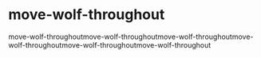 # move-wolf-throughout
move-wolf-throughoutmove-wolf-throughoutmove-wolf-throughoutmove-wolf-throughoutmove-wolf-throughoutmove-wolf-throughout
